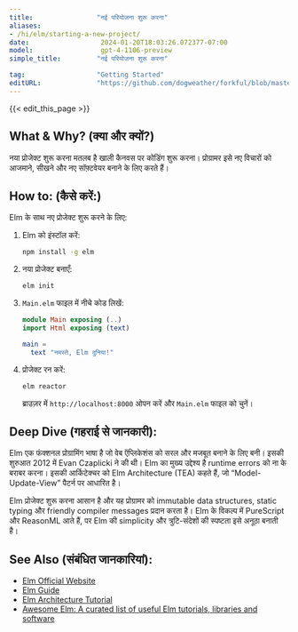 ```yaml
---
title:                "नई परियोजना शुरू करना"
aliases:
- /hi/elm/starting-a-new-project/
date:                  2024-01-20T18:03:26.072377-07:00
model:                 gpt-4-1106-preview
simple_title:         "नई परियोजना शुरू करना"

tag:                  "Getting Started"
editURL:              "https://github.com/dogweather/forkful/blob/master/content/hi/elm/starting-a-new-project.md"
---
```


{{< edit_this_page >}}

## What & Why? (क्या और क्यों?)
नया प्रोजेक्ट शुरू करना मतलब है खाली कैनवस पर कोडिंग शुरू करना। प्रोग्रामर इसे नए विचारों को आजमाने, सीखने और नए सॉफ़्टवेयर बनाने के लिए करते हैं।

## How to: (कैसे करें:)
Elm के साथ नए प्रोजेक्ट शुरू करने के लिए:

1. Elm को इंस्टॉल करें:
   ```sh
   npm install -g elm
   ```

2. नया प्रोजेक्ट बनाएँ:
   ```sh
   elm init
   ```

3. `Main.elm` फाइल में नीचे कोड लिखें:
   ```elm
   module Main exposing (..)
   import Html exposing (text)
   
   main = 
     text "नमस्ते, Elm दुनिया!"
   ```

4. प्रोजेक्ट रन करें:
   ```sh
   elm reactor
   ```
   ब्राउज़र में `http://localhost:8000` ओपन करें और `Main.elm` फाइल को चुनें।

## Deep Dive (गहराई से जानकारी):
Elm एक फंक्शनल प्रोग्रामिंग भाषा है जो वेब ऍप्लिकेशंस को सरल और मजबूत बनाने के लिए बनी। इसकी शुरुआत 2012 में Evan Czaplicki ने की थी। Elm का मुख्य उद्देश्य है runtime errors को ना के बराबर करना। इसकी आर्किटेक्चर को Elm Architecture (TEA) कहते हैं, जो “Model-Update-View” पैटर्न पर आधारित है।

Elm प्रोजेक्ट शुरू करना आसान है और यह प्रोग्रामर को immutable data structures, static typing और friendly compiler messages प्रदान करता है। Elm के विकल्प में PureScript और ReasonML आते हैं, पर Elm की simplicity और त्रुटि-संदेशों की स्पष्टता इसे अनूठा बनाती है।

## See Also (संबंधित जानकारियां):
- [Elm Official Website](https://elm-lang.org/)
- [Elm Guide](https://guide.elm-lang.org/)
- [Elm Architecture Tutorial](https://guide.elm-lang.org/architecture/)
- [Awesome Elm: A curated list of useful Elm tutorials, libraries and software](https://github.com/sporto/awesome-elm)
